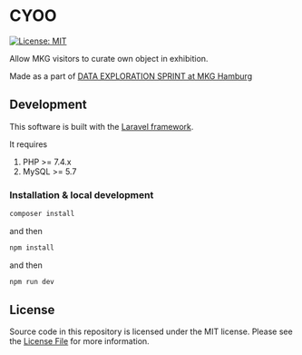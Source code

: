 # CYOO

[![License: MIT](https://img.shields.io/badge/License-MIT-yellow.svg)](https://opensource.org/licenses/MIT)

Allow MKG visitors to curate own object in exhibition.

Made as a part of [DATA EXPLORATION SPRINT at MKG Hamburg](https://www.mkg-hamburg.de/en/neo-lab)

## Development

This software is built with the [Laravel framework](http://laravel.com/).

It requires

1. PHP >= 7.4.x
1. MySQL >= 5.7

### Installation & local development
```bash
composer install
```
and then
```bash
npm install
```
and then
```bash
npm run dev
```

## License

Source code in this repository is licensed under the MIT license. Please see the [License File](LICENSE) for more information.
